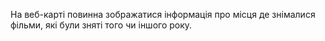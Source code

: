 На веб-карті повинна зображатися інформація про місця де знімалися фільми, які були зняті того чи іншого року.